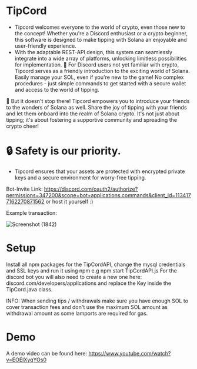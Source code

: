 # TipCord
- Tipcord welcomes everyone to the world of crypto, even those new to the concept! Whether you're a Discord enthusiast or a crypto beginner, this software is designed to make tipping with Solana an enjoyable and user-friendly experience.
- With the adaptable REST-API design, this system can seamlessly integrate into a wide array of platforms, unlocking limitless possibilities for implementation.
🎉 For Discord users not yet familiar with crypto, Tipcord serves as a friendly introduction to the exciting world of Solana. Easily manage your SOL, even if you're new to the game! No complex procedures - just simple commands to get started with a secure wallet and access to the world of tipping.

💫 But it doesn't stop there! Tipcord empowers you to introduce your friends to the wonders of Solana as well. Share the joy of tipping with your friends and let them onboard into the realm of Solana crypto. It's not just about tipping; it's about fostering a supportive community and spreading the crypto cheer!

# 🔒 Safety is our priority. 
- Tipcord ensures that your assets are protected with encrypted private keys and a secure environment for worry-free tipping.

Bot-Invite Link: https://discord.com/oauth2/authorize?permissions=347200&scope=bot+applications.commands&client_id=1134177162270871562 or host it yourself :)

Example transaction: 

![Screenshot (1842)](https://github.com/nauriculus/TipCord/assets/24634581/1ad06f83-bd6b-487e-9981-efc457b9090d)

# Setup
Install all npm packages for the TipCordAPI, change the mysql credentials and SSL keys and run it using npm e.g npm start TipCordAPI.js
For the discord bot you will also need to create a new one here: discord.com/developers/applications and replace the Key inside the TipCord.java class.

INFO: 
When sending tips / withdrawals make sure you have enough SOL to cover transaction fees and don't use the maximum SOL amount as withdrawal amount as some lamports are required for gas. 

# Demo
A demo video can be found here: https://www.youtube.com/watch?v=EOEIXyqYOs0

